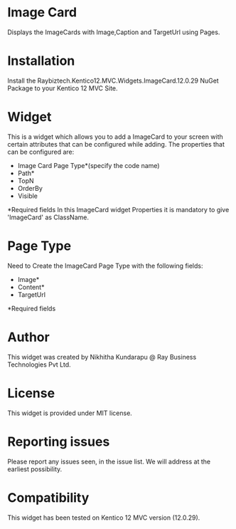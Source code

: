 # Image Card

Displays the ImageCards with Image,Caption and TargetUrl using Pages. 

# Installation

Install the Raybiztech.Kentico12.MVC.Widgets.ImageCard.12.0.29 NuGet Package to your Kentico 12 MVC Site. 

# Widget

This is a widget which allows you to add a ImageCard to your screen with certain attributes that can be configured while adding. The properties that can be configured are:

- Image Card Page Type*(specify the code name)
- Path*
- TopN
- OrderBy
- Visible

*Required fields
In this ImageCard widget Properties it is mandatory to give 'ImageCard' as ClassName.

# Page Type

Need to Create the ImageCard Page Type with the following fields:

- Image*
- Content*
- TargetUrl

*Required fields

# Author

This widget was created by Nikhitha Kundarapu @ Ray Business Technologies Pvt Ltd.

# License

This widget is provided under MIT license.

# Reporting issues

Please report any issues seen, in the issue list. We will address at the earliest possibility.

# Compatibility

This widget has been tested on Kentico 12 MVC version (12.0.29). 
